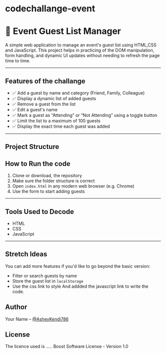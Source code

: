 # codechallange-event

# 🎉 Event Guest List Manager

A simple web application to manage an event's guest list using HTML,CSS and JavaScript. This project helps in practicing of  the DOM manipulation, form handling, and dynamic UI updates without needing to refresh the page time to time.

---

 ## Features of the challange

- ✅ Add a guest by name and category (Friend, Family, Colleague)
- ✅ Display a dynamic list of added guests
- ✅ Remove a guest from the list
- ✅ Edit a guest's name
- ✅ Mark a guest as “Attending” or “Not Attending” using a toggle button
- ✅ Limit the list to a maximum of 100 guests
- ✅ Display the exact time each guest was added

---

## Project Structure

##  How to Run the code

1. Clone or download, the repository
2. Make sure the folder structure is correct
3. Open `index.html` in any modern web browser (e.g. Chrome)
4. Use the form to start adding guests

---

## Tools Used to Decode

- HTML
- CSS
- JavaScript 

---

## Stretch Ideas

You can add more features if you'd like to go beyond the basic version:
- Filter or search guests by name
- Store the guest list in `localStorage`
- Use the css link to style
And addded the javascript link to write the code.
##  Author

Your Name – [@AsheyKendi786](https:https://github.com/yourGitHub)

##  License

The licence used is .....
Boost Software License - Version 1.0